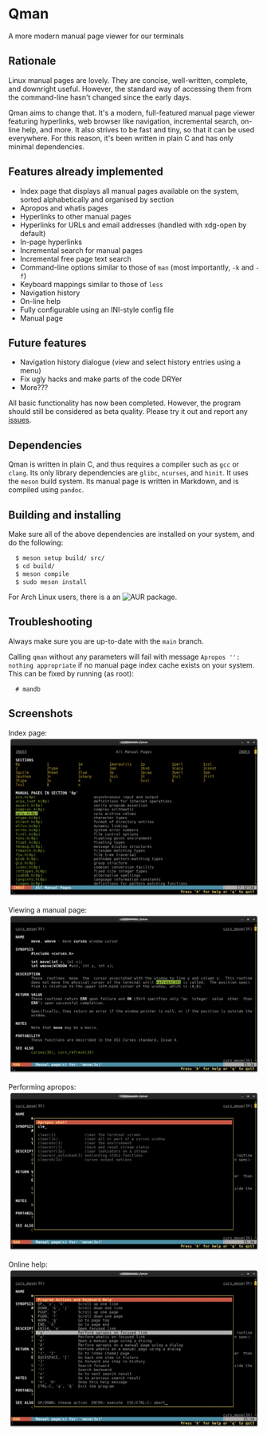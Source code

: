 # Qman
A more modern manual page viewer for our terminals

## Rationale
Linux manual pages are lovely. They are concise, well-written, complete, and
downright useful. However, the standard way of accessing them from the
command-line hasn't changed since the early days.

Qman aims to change that. It's a modern, full-featured manual page viewer
featuring hyperlinks, web browser like navigation, incremental search, on-line
help, and more. It also strives to be fast and tiny, so that it can be used
everywhere. For this reason, it's been written in plain C and has only minimal
dependencies.

## Features already implemented
- Index page that displays all manual pages available on the system, sorted
  alphabetically and organised by section
- Apropos and whatis pages
- Hyperlinks to other manual pages
- Hyperlinks for URLs and email addresses (handled with xdg-open by default)
- In-page hyperlinks
- Incremental search for manual pages
- Incremental free page text search
- Command-line options similar to those of `man` (most importantly, `-k` and
  `-f`)
- Keyboard mappings similar to those of `less`
- Navigation history
- On-line help
- Fully configurable using an INI-style config file
- Manual page

## Future features
- Navigation history dialogue (view and select history entries using a menu)
- Fix ugly hacks and make parts of the code DRYer
- More???

All basic functionality has now been completed. However, the program should
still be considered as beta quality. Please try it out and report any
[issues](https://github.com/plp13/qman/issues).

## Dependencies
Qman is written in plain C, and thus requires a compiler such as `gcc` or
`clang`. Its only library dependencies are `glibc`, `ncurses`, and `hinit`. It
uses the `meson` build system. Its manual page is written in Markdown, and is
compiled using `pandoc`.

## Building and installing
Make sure all of the above dependencies are installed on your system, and do the
following:

```
  $ meson setup build/ src/
  $ cd build/
  $ meson compile
  $ sudo meson install
```

For Arch Linux users, there is a an ![AUR package](https://aur.archlinux.org/packages/qman-git).

## Troubleshooting
Always make sure you are up-to-date with the `main` branch.

Calling `qman` without any parameters will fail with message
`Apropos '': nothing appropriate` if no manual page index cache exists on your
system. This can be fixed by running (as root):

```
  # mandb
```

## Screenshots

Index page:
![Index Page](/screenshots/qman_index.png)

Viewing a manual page:
![Viewing a Manual Page](/screenshots/qman_man.png)

Performing apropos:
![Performing Apropos](/screenshots/qman_apropos.png)

Online help:
![On-line Help](/screenshots/qman_help.png)
